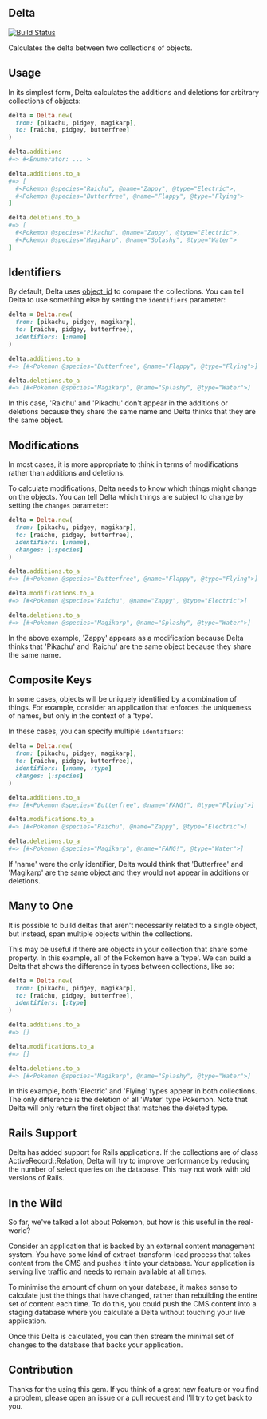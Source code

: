 ## Delta

[![Build Status](https://travis-ci.org/tuzz/delta.svg?branch=master)](https://travis-ci.org/tuzz/delta)

Calculates the delta between two collections of objects.

## Usage

In its simplest form, Delta calculates the additions and deletions for arbitrary
collections of objects:

```ruby
delta = Delta.new(
  from: [pikachu, pidgey, magikarp],
  to: [raichu, pidgey, butterfree]
)

delta.additions
#=> #<Enumerator: ... >

delta.additions.to_a
#=> [
  #<Pokemon @species="Raichu", @name="Zappy", @type="Electric">,
  #<Pokemon @species="Butterfree", @name="Flappy", @type="Flying">
]

delta.deletions.to_a
#=> [
  #<Pokemon @species="Pikachu", @name="Zappy", @type="Electric">,
  #<Pokemon @species="Magikarp", @name="Splashy", @type="Water">
]
```

## Identifiers

By default, Delta uses
[object_id](http://ruby-doc.org/core-2.2.2/Object.html#method-i-object_id) to
compare the collections. You can tell Delta to use something else by setting the
`identifiers` parameter:

```ruby
delta = Delta.new(
  from: [pikachu, pidgey, magikarp],
  to: [raichu, pidgey, butterfree],
  identifiers: [:name]
)

delta.additions.to_a
#=> [#<Pokemon @species="Butterfree", @name="Flappy", @type="Flying">]

delta.deletions.to_a
#=> [#<Pokemon @species="Magikarp", @name="Splashy", @type="Water">]
```

In this case, 'Raichu' and 'Pikachu' don't appear in the additions or deletions
because they share the same name and Delta thinks that they are the same object.

## Modifications

In most cases, it is more appropriate to think in terms of modifications rather
than additions and deletions.

To calculate modifications, Delta needs to know which things might change on the
objects. You can tell Delta which things are subject to change by setting the
`changes` parameter:

```ruby
delta = Delta.new(
  from: [pikachu, pidgey, magikarp],
  to: [raichu, pidgey, butterfree],
  identifiers: [:name],
  changes: [:species]
)

delta.additions.to_a
#=> [#<Pokemon @species="Butterfree", @name="Flappy", @type="Flying">]

delta.modifications.to_a
#=> [#<Pokemon @species="Raichu", @name="Zappy", @type="Electric">]

delta.deletions.to_a
#=> [#<Pokemon @species="Magikarp", @name="Splashy", @type="Water">]
```

In the above example, 'Zappy' appears as a modification because Delta thinks
that 'Pikachu' and 'Raichu' are the same object because they share the same
name.

## Composite Keys

In some cases, objects will be uniquely identified by a combination of things.
For example, consider an application that enforces the uniqueness of names, but
only in the context of a 'type'.

In these cases, you can specify multiple `identifiers`:

```ruby
delta = Delta.new(
  from: [pikachu, pidgey, magikarp],
  to: [raichu, pidgey, butterfree],
  identifiers: [:name, :type]
  changes: [:species]
)

delta.additions.to_a
#=> [#<Pokemon @species="Butterfree", @name="FANG!", @type="Flying">]

delta.modifications.to_a
#=> [#<Pokemon @species="Raichu", @name="Zappy", @type="Electric">]

delta.deletions.to_a
#=> [#<Pokemon @species="Magikarp", @name="FANG!", @type="Water">]
```

If 'name' were the only identifier, Delta would think that 'Butterfree' and
'Magikarp' are the same object and they would not appear in additions or
deletions.

## Many to One

It is possible to build deltas that aren't necessarily related to a single
object, but instead, span multiple objects within the collections.

This may be useful if there are objects in your collection that share some
property. In this example, all of the Pokemon have a 'type'. We can build a
Delta that shows the difference in types between collections, like so:

```ruby
delta = Delta.new(
  from: [pikachu, pidgey, magikarp],
  to: [raichu, pidgey, butterfree],
  identifiers: [:type]
)

delta.additions.to_a
#=> []

delta.modifications.to_a
#=> []

delta.deletions.to_a
#=> [#<Pokemon @species="Magikarp", @name="Splashy", @type="Water">]
```

In this example, both 'Electric' and 'Flying' types appear in both collections.
The only difference is the deletion of all 'Water' type Pokemon. Note that Delta
will only return the first object that matches the deleted type.

## Rails Support

Delta has added support for Rails applications. If the collections are of class
ActiveRecord::Relation, Delta will try to improve performance by reducing the
number of select queries on the database. This may not work with old versions of
Rails.

## In the Wild

So far, we've talked a lot about Pokemon, but how is this useful in the
real-world?

Consider an application that is backed by an external content management system.
You have some kind of extract-transform-load process that takes content from the
CMS and pushes it into your database. Your application is serving live traffic
and needs to remain available at all times.

To minimise the amount of churn on your database, it makes sense to calculate
just the things that have changed, rather than rebuilding the entire set of
content each time. To do this, you could push the CMS content into a staging
database where you calculate a Delta without touching your live application.

Once this Delta is calculated, you can then stream the minimal set of changes
to the database that backs your application.

## Contribution

Thanks for the using this gem. If you think of a great new feature or you find a
problem, please open an issue or a pull request and I'll try to get back to you.

